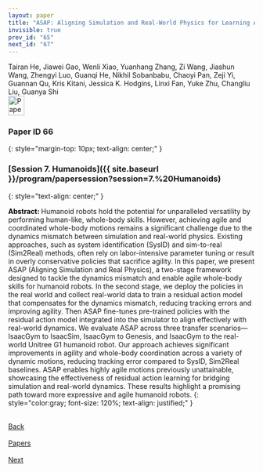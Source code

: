 ```yaml
---
layout: paper
title: "ASAP: Aligning Simulation and Real-World Physics for Learning Agile Humanoid Whole-Body Skills"
invisible: true
prev_id: "65"
next_id: "67"
---
```

<div class="paper-authors">
  <div class="paper-author-box">
    <div class="paper-author-name">Tairan He, Jiawei Gao, Wenli Xiao, Yuanhang Zhang, Zi Wang, Jiashun Wang, Zhengyi Luo, Guanqi He, Nikhil Sobanbabu, Chaoyi Pan, Zeji Yi, Guannan Qu, Kris Kitani, Jessica K. Hodgins, Linxi Fan, Yuke Zhu, Changliu Liu, Guanya Shi</div>
    <div class="paper-author-uni"></div>
  </div>
</div>

<div class="paper-pdf">
  <div>
    <a href="https://www.roboticsproceedings.org/rss21/p066.pdf" title="Download PDF" target="_blank">
      <img src="{{ site.baseurl }}/images/paper_link_cardinal_red.png" alt="Paper PDF" width="33" height="40" />
    </a>
  </div>
</div>

### Paper ID 66
{: style="margin-top: 10px; text-align: center;" }

### [Session 7. Humanoids]({{ site.baseurl }}/program/papersession?session=7.%20Humanoids)
{: style="text-align: center;" }

<b style="color: black;">Abstract: </b>Humanoid robots hold the potential for unparalleled versatility by performing human-like, whole-body skills. However, achieving agile and coordinated whole-body motions remains a significant challenge due to the dynamics mismatch between simulation and real-world physics. Existing approaches, such as system identification (SysID) and sim-to-real (Sim2Real) methods, often rely on labor-intensive parameter tuning or result in overly conservative policies that sacrifice agility. In this paper, we present ASAP (Aligning Simulation and Real Physics), a two-stage framework designed to tackle the dynamics mismatch and enable agile whole-body skills for humanoid robots. In the second stage, we deploy the policies in the real world and collect real-world data to train a residual action model that compensates for the dynamics mismatch, reducing tracking errors and improving agility. Then ASAP fine-tunes pre-trained policies with the residual action model integrated into the simulator to align effectively with real-world dynamics. We evaluate ASAP across three transfer scenarios—IsaacGym to IsaacSim, IsaacGym to Genesis, and IsaacGym to the real-world Unitree G1 humanoid robot. Our approach achieves significant improvements in agility and whole-body coordination across a variety of dynamic motions, reducing tracking error compared to SysID, Sim2Real baselines. ASAP enables highly agile motions previously unattainable, showcasing the effectiveness of residual action learning for bridging simulation and real-world dynamics. These results highlight a promising path toward more expressive and agile humanoid robots.
{: style="color:gray; font-size: 120%; text-align: justified;" }

<div class="paper-menu">
  <div class="paper-menu-inner">
    <a href="{{ site.baseurl }}/program/papers/65/" title="Previous Paper">
            <div class="paper-menu-icon">
                <i class="fa fa-chevron-left"></i><br>
                <span class="paper-menu-label">Back</span>
            </div>
        </a>
    <a href="{{ site.baseurl }}/program/papers" title="All Papers">
      <div class="paper-menu-icon">
        <i class="fa fa-list"></i><br>
        <span class="paper-menu-label">Papers</span>
      </div>
    </a>
    <a href="{{ site.baseurl }}/program/papers/67/" title="Next Paper">
            <div class="paper-menu-icon">
                <i class="fa fa-chevron-right"></i><br>
                <span class="paper-menu-label">Next</span>
            </div>
        </a>
  </div>
</div>
